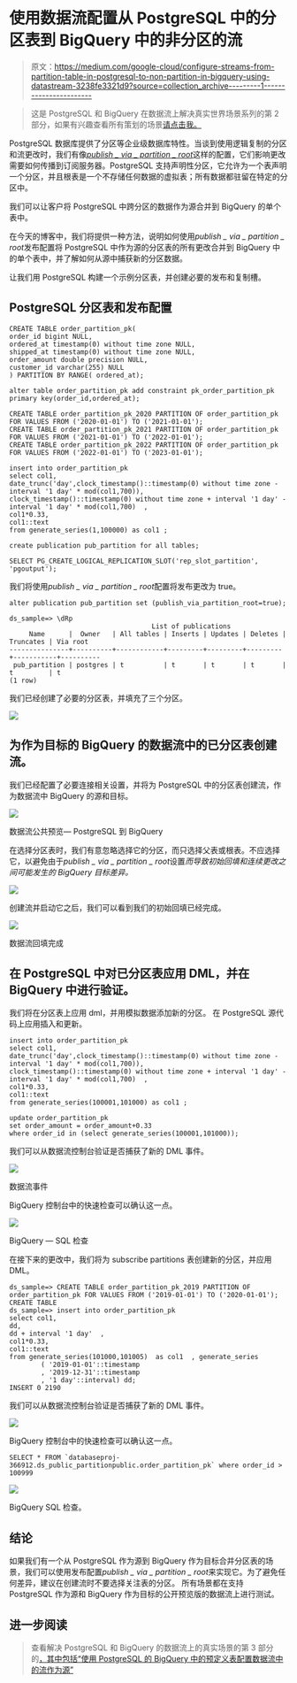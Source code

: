 # 使用数据流配置从 PostgreSQL 中的分区表到 BigQuery 中的非分区的流

> 原文：<https://medium.com/google-cloud/configure-streams-from-partition-table-in-postgresql-to-non-partition-in-bigquery-using-datastream-3238fe3321d9?source=collection_archive---------1----------------------->

> 这是 PostgreSQL 和 BigQuery 在数据流上解决真实世界场景系列的第 2 部分，如果有兴趣查看所有策划的场景[请点击我。](https://mahtodeepak.medium.com/solving-real-world-scenarios-on-datastream-for-postgresql-and-bigquery-b79334a065fc)

PostgreSQL 数据库提供了分区等企业级数据库特性。当谈到使用逻辑复制的分区和流更改时，我们有像[*publish _ via _ partition _ root*](https://www.postgresql.org/docs/current/sql-createpublication.html#:~:text=existing%20table%20data.-,publish_via_partition_root,-(boolean))这样的配置，它们影响更改需要如何传播到订阅服务器。PostgreSQL 支持声明性分区，它允许为一个表声明一个分区，并且根表是一个不存储任何数据的虚拟表；所有数据都驻留在特定的分区中。

我们可以让客户将 PostgreSQL 中跨分区的数据作为源合并到 BigQuery 的单个表中。

在今天的博客中，我们将提供一种方法，说明如何使用*publish _ via _ partition _ root*发布配置将 PostgreSQL 中作为源的分区表的所有更改合并到 BigQuery 中的单个表中，并了解如何从源中捕获新的分区数据。

让我们用 PostgreSQL 构建一个示例分区表，并创建必要的发布和复制槽。

## PostgreSQL 分区表和发布配置

```
CREATE TABLE order_partition_pk(
order_id bigint NULL,
ordered_at timestamp(0) without time zone NULL,
shipped_at timestamp(0) without time zone NULL,
order_amount double precision NULL,
customer_id varchar(255) NULL
) PARTITION BY RANGE( ordered_at);

alter table order_partition_pk add constraint pk_order_partition_pk primary key(order_id,ordered_at);

CREATE TABLE order_partition_pk_2020 PARTITION OF order_partition_pk FOR VALUES FROM ('2020-01-01') TO ('2021-01-01');
CREATE TABLE order_partition_pk_2021 PARTITION OF order_partition_pk FOR VALUES FROM ('2021-01-01') TO ('2022-01-01');
CREATE TABLE order_partition_pk_2022 PARTITION OF order_partition_pk FOR VALUES FROM ('2022-01-01') TO ('2023-01-01');

insert into order_partition_pk  
select col1, 
date_trunc('day',clock_timestamp()::timestamp(0) without time zone - interval '1 day' * mod(col1,700)),
clock_timestamp()::timestamp(0) without time zone + interval '1 day' - interval '1 day' * mod(col1,700)  ,
col1*0.33,
col1::text
from generate_series(1,100000) as col1 ;

create publication pub_partition for all tables;

SELECT PG_CREATE_LOGICAL_REPLICATION_SLOT('rep_slot_partition', 'pgoutput');
```

我们将使用*publish _ via _ partition _ root*配置将发布更改为 true。

```
alter publication pub_partition set (publish_via_partition_root=true);

ds_sample=> \dRp
                                    List of publications
     Name      |  Owner   | All tables | Inserts | Updates | Deletes | Truncates | Via root 
---------------+----------+------------+---------+---------+---------+-----------+----------
 pub_partition | postgres | t          | t       | t       | t       | t         | t
(1 row)
```

我们已经创建了必要的分区表，并填充了三个分区。

![](img/06c108cfd59a7a8b265d4d9642a385cb.png)

## 为作为目标的 BigQuery 的数据流中的已分区表创建流。

我们已经配置了必要连接相关设置，并将为 PostgreSQL 中的分区表创建流，作为数据流中 BigQuery 的源和目标。

![](img/5f975d0002e458e7e195c85e75e6ece0.png)

数据流公共预览— PostgreSQL 到 BigQuery

在选择分区表时，我们有意忽略选择它的分区，而只选择父表或根表。不应选择它，以避免由于*publish _ via _ partition _ root*设置*而导致初始回填和连续更改之间可能发生的 BigQuery 目标差异。*

![](img/bfc3e6025c1a90bed1243329e116a457.png)

创建流并启动它之后，我们可以看到我们的初始回填已经完成。

![](img/0b1a3ff8d73cc5092fc97c13fe46e82f.png)

数据流回填完成

## 在 PostgreSQL 中对已分区表应用 DML，并在 BigQuery 中进行验证。

我们将在分区表上应用 dml，并用模拟数据添加新的分区。
在 PostgreSQL 源代码上应用插入和更新。

```
insert into order_partition_pk  
select col1, 
date_trunc('day',clock_timestamp()::timestamp(0) without time zone - interval '1 day' * mod(col1,700)),
clock_timestamp()::timestamp(0) without time zone + interval '1 day' - interval '1 day' * mod(col1,700)  ,
col1*0.33,
col1::text
from generate_series(100001,101000) as col1 ;

update order_partition_pk
set order_amount = order_amount+0.33
where order_id in (select generate_series(100001,101000));
```

我们可以从数据流控制台验证是否捕获了新的 DML 事件。

![](img/9cc0279b16d81eabf283d23ff01191d5.png)

数据流事件

BigQuery 控制台中的快速检查可以确认这一点。

![](img/41d8e5d92387fca06d61257b784f0666.png)

BigQuery — SQL 检查

在接下来的更改中，我们将为 subscribe partitions 表创建新的分区，并应用 DML。

```
ds_sample=> CREATE TABLE order_partition_pk_2019 PARTITION OF order_partition_pk FOR VALUES FROM ('2019-01-01') TO ('2020-01-01');
CREATE TABLE
ds_sample=> insert into order_partition_pk  
select col1, 
dd,
dd + interval '1 day'  ,
col1*0.33,
col1::text
from generate_series(101000,101005)  as col1  , generate_series
        ( '2019-01-01'::timestamp 
        , '2019-12-31'::timestamp
        , '1 day'::interval) dd;
INSERT 0 2190
```

我们可以从数据流控制台验证是否捕获了新的 DML 事件。

![](img/36599444e3d0bcd969fd1a71a59f0036.png)

BigQuery 控制台中的快速检查可以确认这一点。

```
SELECT * FROM `databaseproj-366912.ds_public_partitionpublic.order_partition_pk` where order_id > 100999
```

![](img/77e4b753f83f32bc00691d94150bbaaf.png)

BigQuery SQL 检查。

## 结论

如果我们有一个从 PostgreSQL 作为源到 BigQuery 作为目标合并分区表的场景，我们可以使用发布配置*publish _ via _ partition _ root*来实现它。为了避免任何差异，建议在创建流时不要选择关注表的分区。
所有场景都在支持 PostgreSQL 作为源和 BigQuery 作为目标的公开预览版的数据流上进行测试。

## 进一步阅读

> 查看解决 PostgreSQL 和 BigQuery 的数据流上的真实场景的第 3 部分的[，其中包括“使用 PostgreSQL 的 BigQuery 中的预定义表配置数据流中的流作为源”](/google-cloud/configure-streams-in-datastream-with-predefined-tables-in-bigquery-for-postgresql-as-source-528340f7989b)